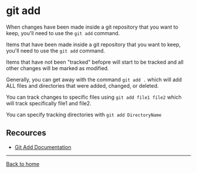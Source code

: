 # git add

When changes have been made inside a git repository that you want to keep, you'll need to use the `git add` command.

Items that have been made inside a git repository that you want to keep, you'll need to use the `git add` command.

Items that have not been "tracked" befopre will start to be tracked and all other changes will be marked as modified.

Generally, you can get away with the command `git add .` which will add ALL files and directories that were added, changed, or deleted.

You can track changes to specific files using `git add file1 file2` which will track specifically file1 and file2.

You can specify tracking directories with `git add DirectoryName`

## Recources

- [Git Add Documentation](https://git.scm.com/docs/git-add)

---

[Back to home](../README.md)
